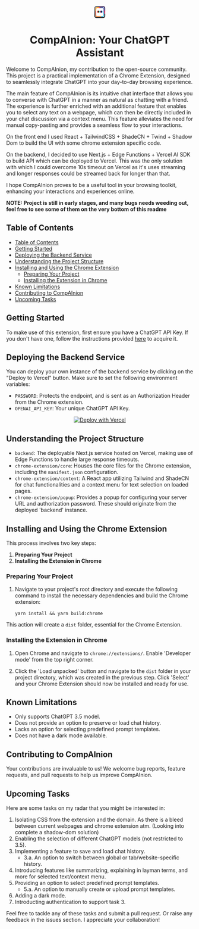 <div align="center">
  <img src="./chrome-extension/core/images/favicon32.png" alt="Icon Image">
  <h1>CompAInion: Your ChatGPT Assistant</h1>
</div>

Welcome to CompAInion, my contribution to the open-source community. This project is a practical implementation of a Chrome Extension, designed to seamlessly integrate ChatGPT into your day-to-day browsing experience.

The main feature of CompAInion is its intuitive chat interface that allows you to converse with ChatGPT in a manner as natural as chatting with a friend. The experience is further enriched with an additional feature that enables you to select any text on a webpage, which can then be directly included in your chat discussion via a context menu. This feature alleviates the need for manual copy-pasting and provides a seamless flow to your interactions.

On the front end I used React + TailwindCSS + ShadeCN + Twind + Shadow Dom to build the UI with some chrome extension specific code.

On the backend, I decided to use Next.js + Edge Functions + Vercel AI SDK to build API which can be deployed to Vercel. This was the only solution with which I could overcome 10s timeout on Vercel as it's uses streaming and longer responses could be streamed back for longer than that.

I hope CompAInion proves to be a useful tool in your browsing toolkit, enhancing your interactions and experiences online.

**NOTE: Project is still in early stages, and many bugs needs weeding out, feel free to see some of them on the very bottom of this readme**

## Table of Contents

- [Table of Contents](#table-of-contents)
- [Getting Started](#getting-started)
- [Deploying the Backend Service](#deploying-the-backend-service)
- [Understanding the Project Structure](#understanding-the-project-structure)
- [Installing and Using the Chrome Extension](#installing-and-using-the-chrome-extension)
  - [Preparing Your Project](#preparing-your-project)
  - [Installing the Extension in Chrome](#installing-the-extension-in-chrome)
- [Known Limitations](#known-limitations)
- [Contributing to CompAInion](#contributing-to-compainion)
- [Upcoming Tasks](#upcoming-tasks)

## Getting Started

To make use of this extension, first ensure you have a ChatGPT API Key. If you don't have one, follow the instructions provided [here](https://beta.openai.com/docs/developer-quickstart/) to acquire it.

## Deploying the Backend Service

You can deploy your own instance of the backend service by clicking on the "Deploy to Vercel" button. Make sure to set the following environment variables:

- `PASSWORD`: Protects the endpoint, and is sent as an Authorization Header from the Chrome extension.
- `OPENAI_API_KEY`: Your unique ChatGPT API Key.

<p align="center">
  <a href="https://vercel.com/new/clone?repository-url=https%3A%2F%2Fgithub.com%2FfirebotQL%2FCompAInion&env=PASSWORD,OPENAI_API_KEY&envDescription=Refer%20to%20them%20what%20they%20are%20from%20the%20README.md">
    <img src="https://vercel.com/button" alt="Deploy with Vercel">
  </a>
</p>

## Understanding the Project Structure

- `backend`: The deployable Next.js service hosted on Vercel, making use of Edge Functions to handle large response timeouts.
- `chrome-extension/core`: Houses the core files for the Chrome extension, including the `manifest.json` configuration.
- `chrome-extension/content`: A React app utilizing Tailwind and ShadeCN for chat functionalities and a context menu for text selection on loaded pages.
- `chrome-extension/popup`: Provides a popup for configuring your server URL and authorization password. These should originate from the deployed 'backend' instance.

## Installing and Using the Chrome Extension

This process involves two key steps:

1. **Preparing Your Project**
2. **Installing the Extension in Chrome**

### Preparing Your Project

1. Navigate to your project's root directory and execute the following command to install the necessary dependencies and build the Chrome extension:

   ```
   yarn install && yarn build:chrome
   ```

This action will create a `dist` folder, essential for the Chrome Extension.

### Installing the Extension in Chrome

1. Open Chrome and navigate to `chrome://extensions/`. Enable 'Developer mode' from the top right corner.

2. Click the 'Load unpacked' button and navigate to the `dist` folder in your project directory, which was created in the previous step. Click 'Select' and your Chrome Extension should now be installed and ready for use.

## Known Limitations

- Only supports ChatGPT 3.5 model.
- Does not provide an option to preserve or load chat history.
- Lacks an option for selecting predefined prompt templates.
- Does not have a dark mode available.

## Contributing to CompAInion

Your contributions are invaluable to us! We welcome bug reports, feature requests, and pull requests to help us improve CompAInion.

## Upcoming Tasks

Here are some tasks on my radar that you might be interested in:

1. Isolating CSS from the extension and the domain. As there is a bleed between current webpages and chrome extension atm. (Looking into complete a shadow-dom solution)
2. Enabling the selection of different ChatGPT models (not restricted to 3.5).
3. Implementing a feature to save and load chat history.
   - 3.a. An option to switch between global or tab/website-specific history.
4. Introducing features like summarizing, explaining in layman terms, and more for selected text/context menu.
5. Providing an option to select predefined prompt templates.
   - 5.a. An option to manually create or upload prompt templates.
6. Adding a dark mode.
7. Introducting authentication to support task 3.

Feel free to tackle any of these tasks and submit a pull request. Or raise any feedback in the issues section. I appreciate your collaboration!
